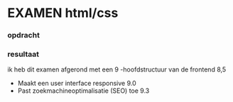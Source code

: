 # EXAMEN html/css
### opdracht

### resultaat
ik heb dit examen afgerond met een 9
-hoofdstructuur van de frontend 8,5
- Maakt een user interface responsive 9.0
- Past zoekmachineoptimalisatie (SEO) toe 9.3

